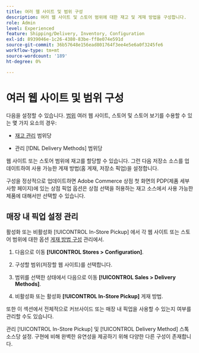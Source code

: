 ```yaml
---
title: 여러 웹 사이트 및 범위 구성
description: 여러 웹 사이트 및 스토어 범위에 대한 재고 및 게재 방법을 구성합니다.
role: Admin
level: Experienced
feature: Shipping/Delivery, Inventory, Configuration
exl-id: 8939046e-1c26-4380-83be-ff8e074e591d
source-git-commit: 36b57648e156ead801764f3ee4e5e6a0f3245fe6
workflow-type: tm+mt
source-wordcount: '189'
ht-degree: 0%

---
```


# 여러 웹 사이트 및 범위 구성

다음을 설정할 수 있습니다. [범위](https://docs.magento.com/user-guide/configuration/scope.html) 여러 웹 사이트, 스토어 및 스토어 보기를 수용할 수 있는 몇 가지 요소의 경우:

- [재고 관리](https://docs.magento.com/user-guide/catalog/inventory-stock.html) 범위당

- 관리 [!DNL Delivery Methods] 범위당

웹 사이트 또는 스토어 범위에 재고를 할당할 수 있습니다. 그런 다음 저장소 소스를 업데이트하여 사용 가능한 게재 방법(홈 게재, 저장소 픽업)을 설정합니다.

구성을 정상적으로 업데이트하면 Adobe Commerce 상점 첫 화면의 PDP(제품 세부 사항 페이지)에 있는 상점 픽업 옵션은 상점 선택을 허용하는 재고 소스에서 사용 가능한 제품에 대해서만 선택할 수 있습니다.

## 매장 내 픽업 설정 관리

활성화 또는 비활성화 [!UICONTROL In-Store Pickup] 에서 각 웹 사이트 또는 스토어 범위에 대한 옵션 [게재 방법 구성](enable-general.md#delivery-methods) 관리에서.

1. 다음으로 이동 **[!UICONTROL Stores > Configuration]**.

1. 구성할 범위(저장할 웹 사이트)를 선택합니다.

1. 범위를 선택한 상태에서 다음으로 이동 **[!UICONTROL Sales > Delivery Methods]**.

1. 비활성화 또는 활성화 **[!UICONTROL In-Store Pickup]** 게재 방법.

또한 이 섹션에서 전체적으로 커브사이드 또는 매장 내 픽업을 사용할 수 있는지 여부를 관리할 수도 있습니다.

관리 [!UICONTROL In-Store Pickup] 및 [!UICONTROL Delivery Method] 스톡 소스당 설정. 구현에 비해 완벽한 유연성을 제공하기 위해 다양한 다른 구성이 존재합니다.
